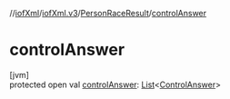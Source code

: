 //[iofXml](../../../index.md)/[iofXml.v3](../index.md)/[PersonRaceResult](index.md)/[controlAnswer](control-answer.md)

# controlAnswer

[jvm]\
protected open val [controlAnswer](control-answer.md): [List](https://docs.oracle.com/javase/8/docs/api/java/util/List.html)<[ControlAnswer](../-control-answer/index.md)>
